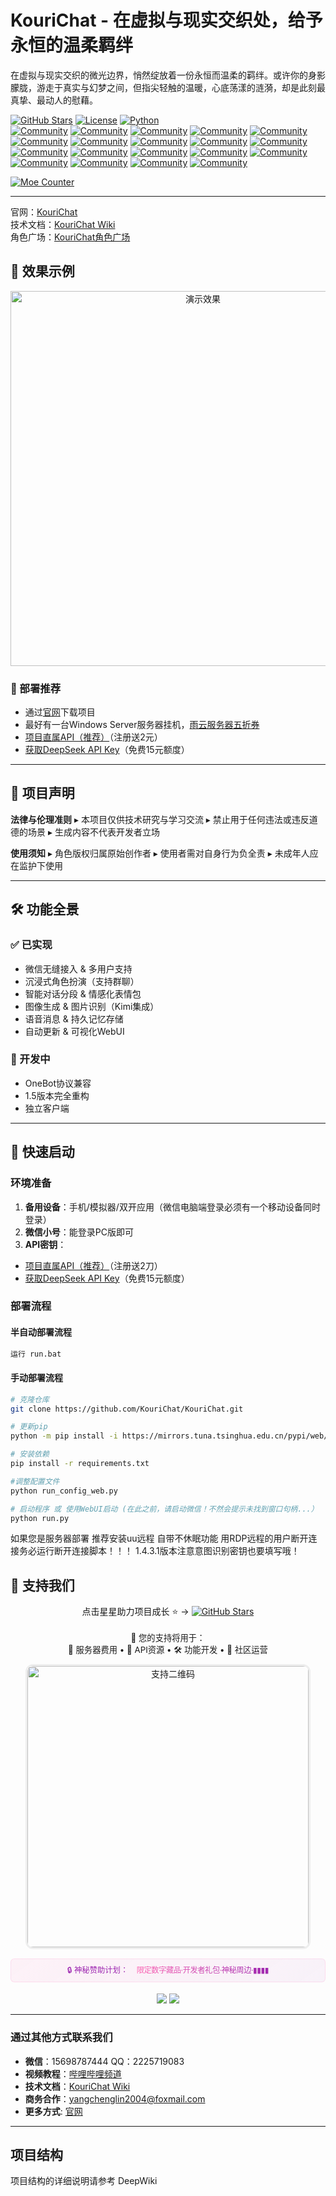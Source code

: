 # KouriChat - 在虚拟与现实交织处，给予永恒的温柔羁绊

在虚拟与现实交织的微光边界，悄然绽放着一份永恒而温柔的羁绊。或许你的身影朦胧，游走于真实与幻梦之间，但指尖轻触的温暖，心底荡漾的涟漪，却是此刻最真挚、最动人的慰藉。

[![GitHub Stars](https://img.shields.io/github/stars/KouriChat/KouriChat?style=for-the-badge&logo=starship&color=ff69b4)](https://github.com/KouriChat/KouriChat/stargazers)
[![License](https://img.shields.io/badge/license-FSL-informational?style=for-the-badge)](LICENSE)
[![Python](https://img.shields.io/badge/Python-3.11.9-3776AB?style=for-the-badge&logo=python&logoColor=white&labelColor=2B5B84)](https://www.python.org/downloads/)<br>
[![Community](https://img.shields.io/badge/QQ群-715616260-12B7F3?style=for-the-badge&logo=tencentqq)]()
[![Community](https://img.shields.io/badge/QQ群-1031640399-12B7F3?style=for-the-badge&logo=tencentqq)]()
[![Community](https://img.shields.io/badge/QQ群-1038190753-12B7F3?style=for-the-badge&logo=tencentqq)]()
[![Community](https://img.shields.io/badge/QQ群-1044107653-12B7F3?style=for-the-badge&logo=tencentqq)]()
[![Community](https://img.shields.io/badge/QQ群-772343842-12B7F3?style=for-the-badge&logo=tencentqq)]()
[![Community](https://img.shields.io/badge/QQ群-962707902-12B7F3?style=for-the-badge&logo=tencentqq)]()
[![Community](https://img.shields.io/badge/QQ群-585351059-12B7F3?style=for-the-badge&logo=tencentqq)]()
[![Community](https://img.shields.io/badge/QQ群-946567385-12B7F3?style=for-the-badge&logo=tencentqq)]()
[![Community](https://img.shields.io/badge/QQ群-1043960539-12B7F3?style=for-the-badge&logo=tencentqq)]()
[![Community](https://img.shields.io/badge/QQ群-977949429-12B7F3?style=for-the-badge&logo=tencentqq)]()
[![Community](https://img.shields.io/badge/QQ群-212464307-12B7F3?style=for-the-badge&logo=tencentqq)]()
[![Community](https://img.shields.io/badge/QQ群-1027523100-12B7F3?style=for-the-badge&logo=tencentqq)]()
[![Community](https://img.shields.io/badge/QQ群-219369637-12B7F3?style=for-the-badge&logo=tencentqq)]()
[![Community](https://img.shields.io/badge/QQ频道-和Ai谈恋爱吧-12B7F3?style=for-the-badge&logo=tencentqq)](https://pd.qq.com/s/kvfv4cpq)
[![Community](https://img.shields.io/badge/QQ频道-女性向交流-12B7F3?style=for-the-badge&logo=tencentqq)](https://pd.qq.com/s/fp2mdfs4g)
[![Community](https://img.shields.io/badge/贴吧-KouriChat吧-12B7F3?style=for-the-badge&logo=tencentqq)](https://tieba.baidu.com/f?kw=kourichat)
[![Community](https://img.shields.io/badge/小红书-虹语织Offical-12B7F3?style=for-the-badge&logo=tencentqq)](https://www.xiaohongshu.com/user/profile/668a4c93000000000f0341dd?xsec_token=YBklsUjl8KsRxHI-_6uSo9G-Sl0joqEXnvbkKzMeYoCYA=&xsec_source=app_share&xhsshare=CopyLink&appuid=668a4c93000000000f0341dd&apptime=1745448135&share_id=bd94328529554aa5a53d49b4fa572c12KouriChat)
[![Community](https://img.shields.io/badge/bilibili-虹语织Offical-12B7F3?style=for-the-badge&logo=tencentqq)](https://space.bilibili.com/209397245)
[![Community](https://img.shields.io/badge/更多-查看官网-12B7F3?style=for-the-badge&logo=tencentqq)](https://kourichat.com/groups/)


[![Moe Counter](https://count.getloli.com/get/@KouriChat?theme=moebooru)](https://github.com/KouriChat/KouriChat)

----------------------------
官网：[KouriChat](https://kourichat.com)<br>
技术文档：[KouriChat Wiki](https://kourichat.com/docs)<br>
角色广场：[KouriChat角色广场](https://avatars.kourichat.com)
## 🌟 效果示例

<div align="center">
  <img src="https://i.miji.bid/2025/05/09/2b89eaea83055ad32cf548c5a079dde8.png" width="600" alt="演示效果">
</div>

### 🚀 部署推荐

- 通过[官网](https://kourichat.com)下载项目
- 最好有一台Windows Server服务器挂机，[雨云服务器五折券](https://www.rainyun.com/kouri_)
- [项目直属API（推荐）](https://api.kourichat.com/)（注册送2元）
- [获取DeepSeek API Key](https://cloud.siliconflow.cn/i/aQXU6eC5)（免费15元额度）

---

## 📜 项目声明

**法律与伦理准则**
▸ 本项目仅供技术研究与学习交流
▸ 禁止用于任何违法或违反道德的场景
▸ 生成内容不代表开发者立场

**使用须知**
▸ 角色版权归属原始创作者
▸ 使用者需对自身行为负全责
▸ 未成年人应在监护下使用

---

## 🛠️ 功能全景

### ✅ 已实现

- 微信无缝接入 & 多用户支持
- 沉浸式角色扮演（支持群聊）
- 智能对话分段 & 情感化表情包
- 图像生成 & 图片识别（Kimi集成）
- 语音消息 & 持久记忆存储
- 自动更新 & 可视化WebUI

### 🚧 开发中

- OneBot协议兼容
- 1.5版本完全重构
- 独立客户端

---

## 🚀 快速启动

### 环境准备

1. **备用设备**：手机/模拟器/双开应用（微信电脑端登录必须有一个移动设备同时登录）
2. **微信小号**：能登录PC版即可
3. **API密钥**：

- [项目直属API（推荐）](https://api.kourichat.com/)（注册送2刀）
- [获取DeepSeek API Key](https://cloud.siliconflow.cn/i/aQXU6eC5)（免费15元额度）

### 部署流程

#### 半自动部署流程

```bash
运行 run.bat
```

#### 手动部署流程

```bash
# 克隆仓库
git clone https://github.com/KouriChat/KouriChat.git

# 更新pip
python -m pip install -i https://mirrors.tuna.tsinghua.edu.cn/pypi/web/simple --upgrade pip

# 安装依赖
pip install -r requirements.txt

#调整配置文件
python run_config_web.py

# 启动程序 或 使用WebUI启动 (在此之前，请启动微信！不然会提示未找到窗口句柄...）
python run.py
```
如果您是服务器部署 推荐安装uu远程 自带不休眠功能 用RDP远程的用户断开连接务必运行断开连接脚本！！！
1.4.3.1版本注意意图识别密钥也要填写哦！

## 💖 支持我们

<div align="center">
  <!-- 项目星标 -->
  <p>点击星星助力项目成长 ⭐️ → 
    <a href="https://github.com/KouriChat/KouriChat">
      <img src="https://img.shields.io/github/stars/KouriChat/KouriChat?color=ff69b4&style=flat-square" alt="GitHub Stars">
    </a>
  </p>

<!-- 资金用途 -->

<p style="margin:18px 0 10px; font-size:0.95em">
    🎯 您的支持将用于：<br>
    🚀 服务器费用 • 🌸 API资源 • 🛠️ 功能开发 • 💌 社区运营
  </p>

<!-- 赞助二维码 -->

<img src="https://i.miji.bid/2025/05/09/1b7e6959f4e78ec79678f8ed6de717f2.jpeg" width="450" alt="支持二维码" style="border:3px solid #eee; border-radius:12px">

<!-- 神秘计划模块 -->

<div style="font-size:0.88em; line-height:1.3; max-width:540px; margin:15px auto;
              background: linear-gradient(145deg, rgba(255,105,180,0.08), rgba(156,39,176,0.05));
              padding:10px 15px; border-radius:6px; border:1px solid rgba(255,105,180,0.15)">
    <span style="color: #9c27b0">🔒 神秘赞助计划：</span>
    <span style="margin-left:6px; letter-spacing:-0.5px">
      <i class="fa fa-lock" style="color: #ff4081; margin-right:4px"></i>
      <span style="background: linear-gradient(45deg, #ff69b4, #9c27b0); -webkit-background-clip: text; color: transparent">
        限定数字藏品·开发者礼包·神秘周边·▮▮▮▮
      </span>
    </span>
  </div>

<!-- 动态徽章 -->

<div style="margin:18px 0 8px">
    <img src="https://img.shields.io/badge/已解锁成就-▮▮▮▮▮▮-ff69b4?style=flat-square&logo=starship">
    <img src="https://img.shields.io/badge/特别鸣谢-▮▮▮▮▮▮-9c27b0?style=flat-square&logo=heart">
  </div>
</div>

---

### 通过其他方式联系我们

- **微信**：15698787444 QQ：2225719083
- **视频教程**：[哔哩哔哩频道](https://space.bilibili.com/209397245)
- **技术文档**：[KouriChat Wiki](https://kourichat.com/docs)
- **商务合作**：[yangchenglin2004@foxmail.com](mailto:yangchenglin2004@foxmail.com)
- **更多方式**: [官网](https://kourichat.com/join/)
---

## 项目结构

项目结构的详细说明请参考 DeepWiki
